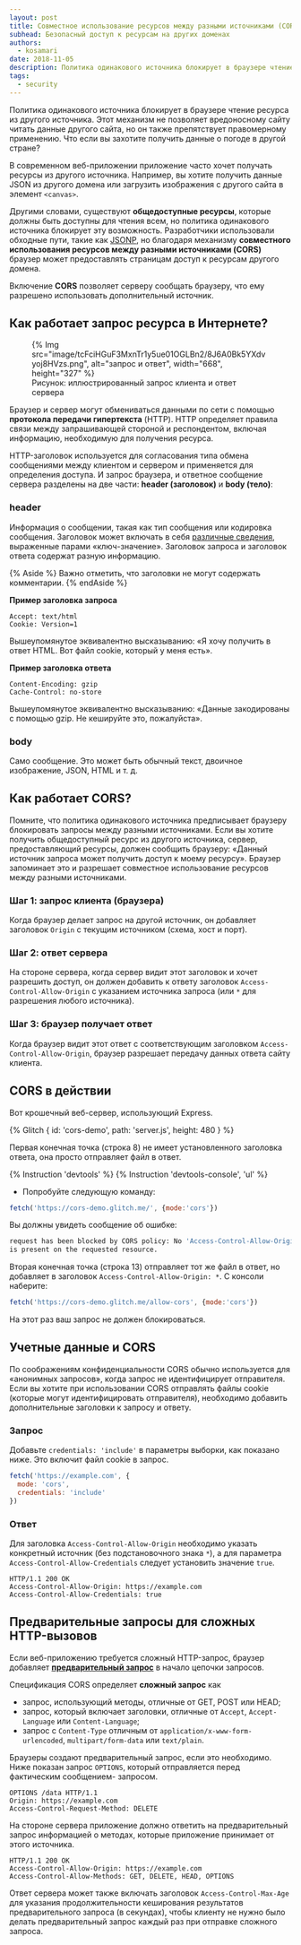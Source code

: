 ```yaml
---
layout: post
title: Совместное использование ресурсов между разными источниками (CORS)
subhead: Безопасный доступ к ресурсам на других доменах
authors:
  - kosamari
date: 2018-11-05
description: Политика одинакового источника блокирует в браузере чтение ресурса из другого источника. Этот механизм не позволяет вредоносному сайту читать данные другого сайта, но он также препятствует правомерному применению. Что если вы захотите получить данные о погоде в другой стране? Включение CORS позволяет серверу сообщить браузеру, что ему разрешено использовать дополнительный источник.
tags:
  - security
---
```


Политика одинакового источника блокирует в браузере чтение ресурса из другого источника. Этот механизм не позволяет вредоносному сайту читать данные другого сайта, но он также препятствует правомерному применению. Что если вы захотите получить данные о погоде в другой стране?

В современном веб-приложении приложение часто хочет получать ресурсы из другого источника. Например, вы хотите получить данные JSON из другого домена или загрузить изображения с другого сайта в элемент `<canvas>`.

Другими словами, существуют **общедоступные ресурсы**, которые должны быть доступны для чтения всем, но политика одинакового источника блокирует эту возможность. Разработчики использовали обходные пути, такие как [JSONP](https://stackoverflow.com/questions/2067472/what-is-jsonp-all-about), но благодаря механизму **совместного использования ресурсов между разными источниками (CORS)** браузер может предоставлять страницам доступ к ресурсам другого домена.

Включение **CORS** позволяет серверу сообщать браузеру, что ему разрешено использовать дополнительный источник.

## Как работает запрос ресурса в Интернете?

<figure class="w-figure w-figure--inline-right">{% Img src="image/tcFciHGuF3MxnTr1y5ue01OGLBn2/8J6A0Bk5YXdvyoj8HVzs.png", alt="запрос и ответ", width="668", height="327" %} <figcaption class="w-figcaption"> Рисунок: иллюстрированный запрос клиента и ответ сервера</figcaption></figure>

Браузер и сервер могут обмениваться данными по сети с помощью **протокола передачи гипертекста** (HTTP). HTTP определяет правила связи между запрашивающей стороной и респондентом, включая информацию, необходимую для получения ресурса.

HTTP-заголовок используется для согласования типа обмена сообщениями между клиентом и сервером и применяется для определения доступа. И запрос браузера, и ответное сообщение сервера разделены на две части: **header (заголовок)** и **body (тело)**:

### header

Информация о сообщении, такая как тип сообщения или кодировка сообщения. Заголовок может включать в себя [различные сведения](https://en.wikipedia.org/wiki/List_of_HTTP_header_fields), выраженные парами «ключ-значение». Заголовок запроса и заголовок ответа содержат разную информацию.

{% Aside %} Важно отметить, что заголовки не могут содержать комментарии. {% endAside %}

**Пример заголовка запроса**

```text
Accept: text/html
Cookie: Version=1
```

Вышеупомянутое эквивалентно высказыванию: «Я хочу получить в ответ HTML. Вот файл cookie, который у меня есть».

**Пример заголовка ответа**

```text
Content-Encoding: gzip
Cache-Control: no-store
```

Вышеупомянутое эквивалентно высказыванию: «Данные закодированы с помощью gzip. Не кешируйте это, пожалуйста».

### body

Само сообщение. Это может быть обычный текст, двоичное изображение, JSON, HTML и т. д.

## Как работает CORS?

Помните, что политика одинакового источника предписывает браузеру блокировать запросы между разными источниками. Если вы хотите получить общедоступный ресурс из другого источника, сервер, предоставляющий ресурсы, должен сообщить браузеру: «Данный источник запроса может получить доступ к моему ресурсу». Браузер запоминает это и разрешает совместное использование ресурсов между разными источниками.

### Шаг 1: запрос клиента (браузера)

Когда браузер делает запрос на другой источник, он добавляет заголовок `Origin` с текущим источником (схема, хост и порт).

### Шаг 2: ответ сервера

На стороне сервера, когда сервер видит этот заголовок и хочет разрешить доступ, он должен добавить к ответу заголовок `Access-Control-Allow-Origin` с указанием источника запроса (или `*` для разрешения любого источника).

### Шаг 3: браузер получает ответ

Когда браузер видит этот ответ с соответствующим заголовком `Access-Control-Allow-Origin`, браузер разрешает передачу данных ответа сайту клиента.

## CORS в действии

Вот крошечный веб-сервер, использующий Express.

{% Glitch { id: 'cors-demo', path: 'server.js', height: 480 } %}

Первая конечная точка (строка 8) не имеет установленного заголовка ответа, она просто отправляет файл в ответ.

{% Instruction 'devtools' %} {% Instruction 'devtools-console', 'ul' %}

- Попробуйте следующую команду:

```js
fetch('https://cors-demo.glitch.me/', {mode:'cors'})
```

Вы должны увидеть сообщение об ошибке:

```bash
request has been blocked by CORS policy: No 'Access-Control-Allow-Origin' header
is present on the requested resource.
```

Вторая конечная точка (строка 13) отправляет тот же файл в ответ, но добавляет в заголовок `Access-Control-Allow-Origin: *`. С консоли наберите:

```js
fetch('https://cors-demo.glitch.me/allow-cors', {mode:'cors'})
```

На этот раз ваш запрос не должен блокироваться.

## Учетные данные и CORS

По соображениям конфиденциальности CORS обычно используется для «анонимных запросов», когда запрос не идентифицирует отправителя. Если вы хотите при использовании CORS отправлять файлы cookie (которые могут идентифицировать отправителя), необходимо добавить дополнительные заголовки к запросу и ответу.

### Запрос

Добавьте `credentials: 'include'` в параметры выборки, как показано ниже. Это включит файл cookie в запрос.

```js
fetch('https://example.com', {
  mode: 'cors',
  credentials: 'include'
})
```

### Ответ

Для заголовка `Access-Control-Allow-Origin` необходимо указать конкретный источник (без подстановочного знака `*`), а для параметра `Access-Control-Allow-Credentials` следует установить значение `true`.

```text
HTTP/1.1 200 OK
Access-Control-Allow-Origin: https://example.com
Access-Control-Allow-Credentials: true
```

## Предварительные запросы для сложных HTTP-вызовов

Если веб-приложению требуется сложный HTTP-запрос, браузер добавляет **[предварительный запрос](https://developer.mozilla.org/docs/Web/HTTP/CORS#preflighted_requests)** в начало цепочки запросов.

Спецификация CORS определяет **сложный запрос** как

- запрос, использующий методы, отличные от GET, POST или HEAD;
- запрос, который включает заголовки, отличные от `Accept`, `Accept-Language` или `Content-Language`;
- запрос с `Content-Type` отличным от `application/x-www-form-urlencoded`, `multipart/form-data` или `text/plain`.

Браузеры создают предварительный запрос, если это необходимо. Ниже показан запрос `OPTIONS`, который отправляется перед фактическим сообщением- запросом.

```text
OPTIONS /data HTTP/1.1
Origin: https://example.com
Access-Control-Request-Method: DELETE
```

На стороне сервера приложение должно ответить на предварительный запрос информацией о методах, которые приложение принимает от этого источника.

```text
HTTP/1.1 200 OK
Access-Control-Allow-Origin: https://example.com
Access-Control-Allow-Methods: GET, DELETE, HEAD, OPTIONS
```

Ответ сервера может также включать заголовок `Access-Control-Max-Age` для указания продолжительности кеширования результатов предварительного запроса (в секундах), чтобы клиенту не нужно было делать предварительный запрос каждый раз при отправке сложного запроса.
